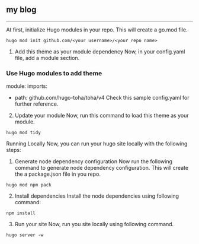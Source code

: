 ## my blog


---
At first, initialize Hugo modules in your repo. This will create a go.mod file.
```shell
hugo mod init github.com/<your username>/<your repo name>
```

1. Add this theme as your module dependency
   Now, in your config.yaml file, add a module section.

### Use Hugo modules to add theme
module:
imports:
- path: github.com/hugo-toha/toha/v4
  Check this sample config.yaml for further reference.

2. Update your module
   Now, run this command to load this theme as your module.
```shell
hugo mod tidy
```
Running Locally
Now, you can run your hugo site locally with the following steps:

1. Generate node dependency configuration
   Now run the following command to generate node dependency configuration. This will create the a package.json file in you repo.
```shell
hugo mod npm pack
```
2. Install dependencies
   Install the node dependencies using following command:
```shell
npm install
```
3. Run your site
   Now, run you site locally using following command.
```shell
hugo server -w
```